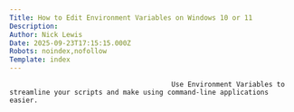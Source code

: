```yaml
---
Title: How to Edit Environment Variables on Windows 10 or 11
Description: 
Author: Nick Lewis
Date: 2025-09-23T17:15:15.000Z
Robots: noindex,nofollow
Template: index
---
```


                                            Use Environment Variables to streamline your scripts and make using command-line applications easier. 
                                        